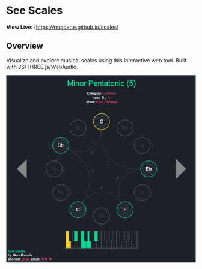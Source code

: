 # See Scales
**View Live**: (https://mracette.github.io/scales)

## Overview

Visualize and explore musical scales using this interactive web tool. Built with JS/THREE.js/WebAudio.

![Screenshot](./screenshots/img1.png "See Scales")
